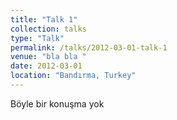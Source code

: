 ```yaml
---
title: "Talk 1"
collection: talks
type: "Talk"
permalink: /talks/2012-03-01-talk-1
venue: "bla bla "
date: 2012-03-01
location: "Bandırma, Turkey"
---
```


Böyle bir konuşma yok
